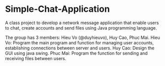 # Simple-Chat-Application
A class project to develop a network message application that enable users to chat, create accounts and send files using Java programming language.

The group has 3 members: Hieu Vo (@duyhieuvo), Huy Cao, Phuc Mai.
Hieu Vo: Program the main program and function for managing user accounts, establishing connections between server and users.
Huy Cao: Design the GUI using java swing.
Phuc Mai: Program the function for sending and receiving files between users.
